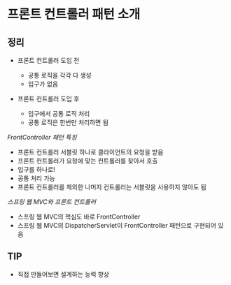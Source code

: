 # 프론트 컨트롤러 패턴 소개

## 정리

- 프론트 컨트롤러 도입 전
  - 공통 로직을 각각 다 생성
  - 입구가 없음

- 프론트 컨트롤러 도입 후
  - 입구에서 공통 로직 처리
  - 공통 로직은 한번만 처리하면 됨

*FrontController 패턴 특징*
- 프론트 컨트롤러 서블릿 하나로 클라이언트의 요청을 받음
- 프론트 컨트롤러가 요청에 맞는 컨트롤러를 찾아서 호출
- 입구를 하나로!
- 공통 처리 가능
- 프론트 컨트롤러를 제외한 나머지 컨트롤러는 서블릿을 사용하지 않아도 됨

*스프링 웹 MVC와 프론트 컨트롤러*
- 스프링 웹 MVC의 핵심도 바로 FrontController
- 스프링 웹 MVC의 DispatcherServlet이 FrontController 패턴으로 구현되어 있음


## TIP

- 직접 만들어보면 설계하는 능력 향상
